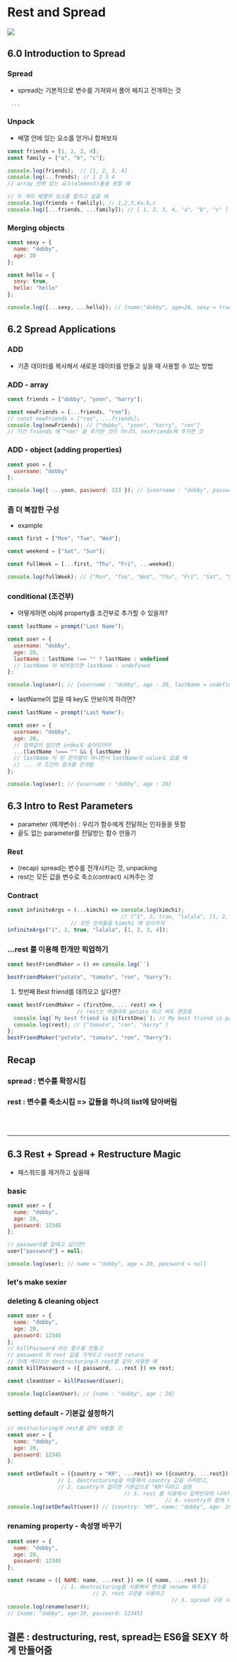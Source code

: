 # Rest and Spread
<img src="https://img.shields.io/badge/JavaScript-FDC813?style=flat&logo=JavaScript&logoColor=black"/>

## 6.0 Introduction to Spread
### Spread
* spread는 기본적으로 변수를 가져와서 풀어 헤치고 전개하는 것
```javascript
 ...
```

### Unpack
* 배열 안에 있는 요소를 얻거나 합쳐보자
```javascript
const friends = [1, 2, 3, 4];
const family = ["a", "b", "c"];

console.log(friends);  // [1, 2, 3, 4]
console.log(...frends); // 1 2 3 4
// array 안에 있는 요소(element)들을 원할 때

// 두 개의 배열의 요소를 합치고 싶을 때
console.log(friends + famlily); // 1,2,3,4a,b,c
console.log([...friends, ...family]); // [ 1, 2, 3, 4, "a", "b", "c" ]
```
### Merging objects
```javascript
const sexy = {
  name: "dobby",
  age: 20
};

const hello = {
  sexy: true,
  hello: "hello"
};

console.log({...sexy, ...hello}); // {name:"dobby", age=20, sexy = true, hello = "hello"}
```

## 6.2 Spread Applications
### ADD
* 기존 데이터를 복사해서 새로운 데이터를 만들고 싶을 때 사용할 수 있는 방법
### ADD - array
```javascript
const friends = ["dobby", "yoon", "harry"];

const newFriends = [...friends, "ron"];
// const newFriends = ["ron", ...friends];  
console.log(newFriends); // ["dobby", "yoon", "harry", "ron"]
// 이건 friends 에 "ron" 을 추가한 것이 아니라, nesFriends에 추가한 것
```
### ADD - object (adding properties)
```javascript
const yoon = {
  username: "dobby"
};

console.log({ ...yoon, password: 123 }); // {username : "dobby", password : 123}
```

### 좀 더 복잡한 구성
* example
```javascript
const first = ["Mon", "Tue", "Wed"];

const weekend = ["Sat", "Sun"];

const fullWeek = [...first, "Thu", "Fri", ...weeked];

console.log(fullWeek); // ["Mon", "Tue", "Wed", "Thu", "Fri", "Sat", "Sun"]
```
### conditional (조건부)
* 어떻게하면 obj에 property를 조건부로 추가할 수 있을까?
```javascript
const lastName = prompt("Last Name");

const user = {
  username: "dobby",
  age: 20,
  lastName : lastName !== "" ? lastName : undefined
  // lastName 이 비어있으면 lastName : undefined
};

console.log(user); // {username : "dobby", age : 20, lastName = undefined}
```
* lastName이 없을 때 key도 안보이게 하려면?
```javascript
const lastName = prompt("Last Name");

const user = {
  username: "dobby",
  age: 20,
  // 입력값이 없으면 index도 숨어있어라
  ...(lastName !=== "" && { lastName })
  // lastName 이 빈 문자열이 아니면서 lastName의 value도 없을 때
  // ... 가 조건의 결과를 전개함 
};

console.log(user); // {username : "dobby", age : 20}
```

## 6.3 Intro to Rest Parameters
* parameter (매개변수) : 우리가 함수에게 전달하는 인자들을 뜻함
* 끝도 없는 parameter를 전달받는 함수 만들기

### Rest
* (recap) spread는 변수를 전개시키는 것, unpacking
* rest는 모든 값을 변수로 축소(contract) 시켜주는 것

### Contract
```javascript
const infiniteArgs = (...kimchi) => console.log(kimchi);
                                    // ["1", 2, true, "lalala", [1, 2, 3, 4]]
                    // 모든 인자들을 kimchi 에 담아주자 
infiniteArgs("1", 2, true, "lalala", [1, 2, 3, 4]);
```
### …rest 를 이용해 한개만 픽업하기
```javascript
const bestFriendMaker = () => console.log(``)

bestFriendMaker("potato", "tomato", "ron", "harry");
```
1. 첫번째 Best friend를 데려오고 싶다면?
```javascript
const bestFriendMaker = (firstOne, ... rest) => { 
                      // rest는 마음대로 potato 라고 써도 괜찮음
  console.log(`My best friend is ${firstOne}`); // My best friend is potato
  console.log(rest); // ["tomato", "ron", "harry" ]
};
bestFriendMaker("potato", "tomato", "ron", "harry");
```

## Recap
### spread : 변수를 확장시킴
### rest : 변수를 축소시킴 => 값들을 하나의 list에 담아버림
</br>
</br>
<hr/>

## 6.3 Rest + Spread + Restructure Magic
* 패스워드를 제거하고 싶을때

### basic
```javascript
const user = {
  name: "dobby",
  age: 20,
  password: 12345
};

// password를 없애고 싶다면?
user["password"] = null; 

console.log(user); // name = "dobby", age = 20, password = null
```

### let's make sexier
### deleting & cleaning object
```javascript
const user = {
  name: "dobby",
  age: 20,
  password: 12345
};
// killPassword 라는 함수를 만들고
// password 와 rest 값을 가져오고 rest만 return
// 아래 케이스는 destructuring과 rest를 같이 사용한 예
const killPassword = ({ password, ...rest }) => rest;

const cleanUser = killPassword(user);

console.log(cleanUser); // {name : "dobby", age : 20}
```
 
### setting default - 기본값 설정하기
```javascript
// destructuring과 rest를 같이 사용할 것
const user = {
  name: "dobby",
  age: 20,
  password: 12345
};

const setDefault = ({country = "KR", ...rest}) => ({country, ...rest});
                // 1. destructuring을 이용해서 country 값을 가져왔고,
                // 2. country가 없다면 기본값으로 "KR"이라고 설정
                                     // 3. rest 를 이용해서 입력인자의 나머지 값들을 하나로 축소
                                                  // 4. country와 함께 나머지 값을 담고있는 rest 변수를 전개해 return
console.log(setDefault(user)) // {country: "KR", name: "dobby", age: 20, password: 12345}
```

### renaming property - 속성명 바꾸기
```javascript
const user = {
  name: "dobby",
  age: 20,
  password: 12345
};

const rename = ({ NAME: name, ...rest }) => ({ name, ...rest });
                 // 1. destructuring을 사용해서 변수를 rename 해주고
                           // 2. rest 구문을 사용하고 
                                                    // 3. spread 구문 사용
console.log(rename(user));
// {name: "dobby", age:20, password: 12345}
```

## 결론 : destructuring, rest, spread는 ES6을 SEXY 하게 만들어줌